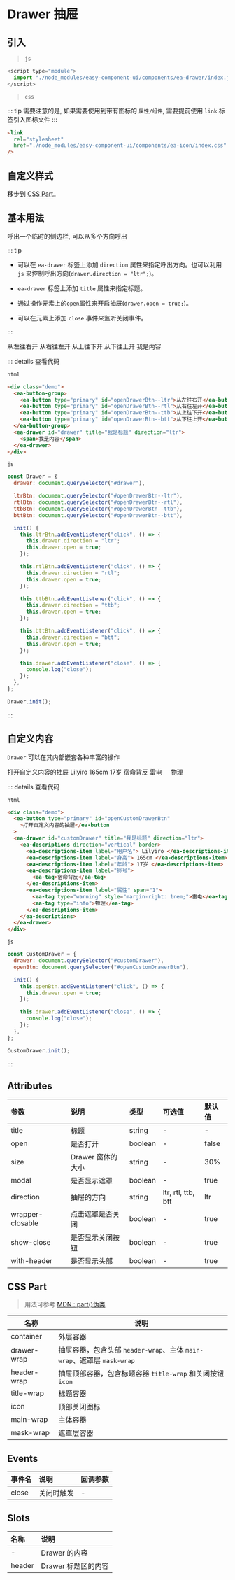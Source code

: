 <script setup>
import { onMounted } from 'vue'

onMounted(() => {
    import('./index.scss')
    
    import('../components/ea-icon/index.js')
    import('../components/ea-icon/index.css')
    import('../components/ea-button/index.js')
    import('../components/ea-button-group/index.js')

    import('../components/ea-descriptions/index.js')
    import('../components/ea-descriptions-item/index.js')

    import('../components/ea-tag/index.js')

    import('../components/ea-drawer/index.js')

    // ------- 1. 基本用法 -------
    // #region
    const Drawer = {
        drawer: document.querySelector('#drawer'),

        ltrBtn: document.querySelector('#openDrawerBtn--ltr'),
        rtlBtn: document.querySelector('#openDrawerBtn--rtl'),
        ttbBtn: document.querySelector('#openDrawerBtn--ttb'),
        bttBtn: document.querySelector('#openDrawerBtn--btt'),

        init() {
            this.ltrBtn.addEventListener('click', () => {
                this.drawer.direction = 'ltr';
                this.drawer.open = true;
            })

            this.rtlBtn.addEventListener('click', () => {
                this.drawer.direction = 'rtl';
                this.drawer.open = true;
            })

            this.ttbBtn.addEventListener('click', () => {
                this.drawer.direction = 'ttb';
                this.drawer.open = true;
            })

            this.bttBtn.addEventListener('click', () => {
                this.drawer.direction = 'btt';
                this.drawer.open = true;
            })

            this.drawer.addEventListener('close', () => {
                console.log('close');
            })
        }
    };

    Drawer.init();
    // #endregion
    // ------- end -------

    // ------- 2. 自定义内容 -------
    // #region
    const CustomDrawer = {
        drawer: document.querySelector('#customDrawer'),
        openBtn: document.querySelector('#openCustomDrawerBtn'),

        init() {
            this.openBtn.addEventListener('click', () => {
                this.drawer.open = true;
            })

            this.drawer.addEventListener('close', () => {
                console.log('close');
            })
        }
    };

    CustomDrawer.init();
    // #endregion
    // ------- end -------
})
</script>

# Drawer 抽屉

## 引入

> `js`

```js
<script type="module">
  import "./node_modules/easy-component-ui/components/ea-drawer/index.js";
</script>
```

> `css`

::: tip
需要注意的是, 如果需要使用到带有图标的 `属性/组件`, 需要提前使用 `link` 标签引入图标文件
:::

```html
<link
  rel="stylesheet"
  href="./node_modules/easy-component-ui/components/ea-icon/index.css"
/>
```

## 自定义样式

移步到 [CSS Part](#css-part)。

## 基本用法

呼出一个临时的侧边栏, 可以从多个方向呼出

::: tip

- 可以在 `ea-drawer` 标签上添加 `direction` 属性来指定呼出方向。也可以利用 `js` 来控制呼出方向(`drawer.direction = "ltr";`)。

- `ea-drawer` 标签上添加 `title` 属性来指定标题。

- 通过操作元素上的`open`属性来开启抽屉(`drawer.open = true;`)。

- 可以在元素上添加 `close` 事件来监听关闭事件。

:::

<!-- -------- 1. 基本用法 --------  -->
<!-- #region  -->
<div class="demo">
    <ea-button-group>
        <ea-button type="primary" id="openDrawerBtn--ltr">从左往右开</ea-button>
        <ea-button type="primary" id="openDrawerBtn--rtl">从右往左开</ea-button>
        <ea-button type="primary" id="openDrawerBtn--ttb">从上往下开</ea-button>
        <ea-button type="primary" id="openDrawerBtn--btt">从下往上开</ea-button>
    </ea-button-group>
    <ea-drawer id="drawer" title="我是标题" direction="ltr">
        <span>我是内容</span>
    </ea-drawer>
</div>
<!-- #endregion  -->
<!-- -------------------  -->

::: details 查看代码

`html`

```html
<div class="demo">
  <ea-button-group>
    <ea-button type="primary" id="openDrawerBtn--ltr">从左往右开</ea-button>
    <ea-button type="primary" id="openDrawerBtn--rtl">从右往左开</ea-button>
    <ea-button type="primary" id="openDrawerBtn--ttb">从上往下开</ea-button>
    <ea-button type="primary" id="openDrawerBtn--btt">从下往上开</ea-button>
  </ea-button-group>
  <ea-drawer id="drawer" title="我是标题" direction="ltr">
    <span>我是内容</span>
  </ea-drawer>
</div>
```

`js`

```js
const Drawer = {
  drawer: document.querySelector("#drawer"),

  ltrBtn: document.querySelector("#openDrawerBtn--ltr"),
  rtlBtn: document.querySelector("#openDrawerBtn--rtl"),
  ttbBtn: document.querySelector("#openDrawerBtn--ttb"),
  bttBtn: document.querySelector("#openDrawerBtn--btt"),

  init() {
    this.ltrBtn.addEventListener("click", () => {
      this.drawer.direction = "ltr";
      this.drawer.open = true;
    });

    this.rtlBtn.addEventListener("click", () => {
      this.drawer.direction = "rtl";
      this.drawer.open = true;
    });

    this.ttbBtn.addEventListener("click", () => {
      this.drawer.direction = "ttb";
      this.drawer.open = true;
    });

    this.bttBtn.addEventListener("click", () => {
      this.drawer.direction = "btt";
      this.drawer.open = true;
    });

    this.drawer.addEventListener("close", () => {
      console.log("close");
    });
  },
};

Drawer.init();
```

:::

## 自定义内容

`Drawer` 可以在其内部嵌套各种丰富的操作

<div class="demo">
    <ea-button type="primary" id="openCustomDrawerBtn">打开自定义内容的抽屉</ea-button>
    <ea-drawer id="customDrawer" title="我是标题" direction="ltr">
        <ea-descriptions direction="vertical" border>
            <ea-descriptions-item label="用户名"> Lilyiro </ea-descriptions-item>
            <ea-descriptions-item label="身高"> 165cm </ea-descriptions-item>
            <ea-descriptions-item label="年龄"> 17岁 </ea-descriptions-item>
            <ea-descriptions-item label="称号">
                <ea-tag>宿命背反</ea-tag>
            </ea-descriptions-item>
            <ea-descriptions-item label="属性" span="1">
                <ea-tag type="warning" style="margin-right: 1rem;">雷电</ea-tag>
                <ea-tag type="info">物理</ea-tag>
            </ea-descriptions-item>
        </ea-descriptions>
    </ea-drawer>
</div>

::: details 查看代码

`html`

```html
<div class="demo">
  <ea-button type="primary" id="openCustomDrawerBtn"
    >打开自定义内容的抽屉</ea-button
  >
  <ea-drawer id="customDrawer" title="我是标题" direction="ltr">
    <ea-descriptions direction="vertical" border>
      <ea-descriptions-item label="用户名"> Lilyiro </ea-descriptions-item>
      <ea-descriptions-item label="身高"> 165cm </ea-descriptions-item>
      <ea-descriptions-item label="年龄"> 17岁 </ea-descriptions-item>
      <ea-descriptions-item label="称号">
        <ea-tag>宿命背反</ea-tag>
      </ea-descriptions-item>
      <ea-descriptions-item label="属性" span="1">
        <ea-tag type="warning" style="margin-right: 1rem;">雷电</ea-tag>
        <ea-tag type="info">物理</ea-tag>
      </ea-descriptions-item>
    </ea-descriptions>
  </ea-drawer>
</div>
```

`js`

```js
const CustomDrawer = {
  drawer: document.querySelector("#customDrawer"),
  openBtn: document.querySelector("#openCustomDrawerBtn"),

  init() {
    this.openBtn.addEventListener("click", () => {
      this.drawer.open = true;
    });

    this.drawer.addEventListener("close", () => {
      console.log("close");
    });
  },
};

CustomDrawer.init();
```

:::

## Attributes

| 参数             | 说明              | 类型    | 可选值             | 默认值 |
| :--------------- | :---------------- | :------ | :----------------- | :----- |
| title            | 标题              | string  | -                  | -      |
| open             | 是否打开          | boolean | -                  | false  |
| size             | Drawer 窗体的大小 | string  | -                  | 30%    |
| modal            | 是否显示遮罩      | boolean | -                  | true   |
| direction        | 抽屉的方向        | string  | ltr, rtl, ttb, btt | ltr    |
| wrapper-closable | 点击遮罩是否关闭  | boolean | -                  | true   |
| show-close       | 是否显示关闭按钮  | boolean | -                  | true   |
| with-header      | 是否显示头部      | boolean | -                  | true   |

## CSS Part

> 用法可参考 [MDN ::part()伪类](https://developer.mozilla.org/zh-CN/docs/Web/CSS/::part)

| 名称        | 说明                                                                   |
| ----------- | ---------------------------------------------------------------------- |
| container   | 外层容器                                                               |
| drawer-wrap | 抽屉容器，包含头部 `header-wrap`、主体 `main-wrap`、遮罩层 `mask-wrap` |
| header-wrap | 抽屉顶部容器，包含标题容器 `title-wrap` 和关闭按钮 `icon`              |
| title-wrap  | 标题容器                                                               |
| icon        | 顶部关闭图标                                                           |
| main-wrap   | 主体容器                                                               |
| mask-wrap   | 遮罩层容器                                                             |

## Events

| 事件名 | 说明       | 回调参数 |
| :----- | :--------- | :------- |
| close  | 关闭时触发 | -        |

## Slots

| 名称   | 说明                |
| :----- | :------------------ |
| -      | Drawer 的内容       |
| header | Drawer 标题区的内容 |
